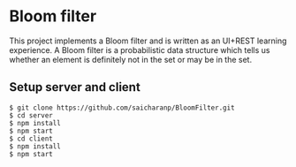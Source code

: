 # Bloom filter

This project implements a Bloom filter and is written as an UI+REST learning experience. A Bloom filter is a probabilistic data structure which tells us whether an element is definitely not in the set or may be in the set.

## Setup server and client

```shell
$ git clone https://github.com/saicharanp/BloomFilter.git
$ cd server
$ npm install
$ npm start 
$ cd client
$ npm install
$ npm start
```


